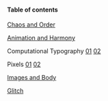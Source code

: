 #### Table of contents

[Chaos and Order](https://hiroyukisakamoto.github.io/sfpc-rtp/chaos-order)

[Animation and Harmony](https://hiroyukisakamoto.github.io/sfpc-rtp/animation-harmony)

Computational Typography
[01](https://hiroyukisakamoto.github.io/sfpc-rtp/computational_typography/12_oclocks)
[02](https://hiroyukisakamoto.github.io/sfpc-rtp/computational_typography/morisawa)

Pixels
[01](https://hiroyukisakamoto.github.io/sfpc-rtp/pixels)
[02](https://hiroyukisakamoto.github.io/sfpc-rtp/pixels)

[Images and Body](https://hiroyukisakamoto.github.io/sfpc-rtp/image_body)

[Glitch](https://hiroyukisakamoto.github.io/sfpc-rtp/glitch)
